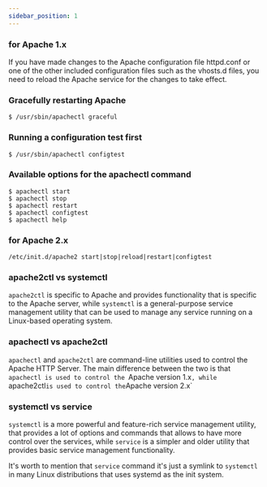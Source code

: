 ```yaml
---
sidebar_position: 1
---
```


### for Apache 1.x

If you have made changes to the Apache configuration file httpd.conf or one of the other included configuration files such as the vhosts.d files, you need to reload the Apache service for the changes to take effect.

### Gracefully restarting Apache

	$ /usr/sbin/apachectl graceful

### Running a configuration test first

	$ /usr/sbin/apachectl configtest

### Available options for the apachectl command

	$ apachectl start
	$ apachectl stop
	$ apachectl restart
	$ apachectl configtest
	$ apachectl help

### for Apache 2.x

	/etc/init.d/apache2 start|stop|reload|restart|configtest

### apache2ctl vs systemctl

`apache2ctl` is specific to Apache and provides functionality that is specific to the Apache server, while `systemctl` is a general-purpose service management utility that can be used to manage any service running on a Linux-based operating system.

### apachectl vs apache2ctl

`apachectl` and `apache2ctl` are command-line utilities used to control the Apache HTTP Server. The main difference between the two is that `apachectl is used to control the `Apache version 1.x`, while `apache2ctl` is used to control the `Apache version 2.x`

### systemctl vs service

`systemctl` is a more powerful and feature-rich service management utility, that provides a lot of options and commands that allows to have more control over the services, while `service` is a simpler and older utility that provides basic service management functionality.

It's worth to mention that `service` command it's just a symlink to `systemctl` in many Linux distributions that uses systemd as the init system.
